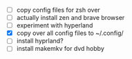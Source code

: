 - [ ] copy config files for zsh over
- [ ] actually install zen and brave browser
- [ ] experiment with hyperland
- [x] copy over all config files to ~/.config/
- [ ] install hyprland?
- [ ] install makemkv for dvd hobby
